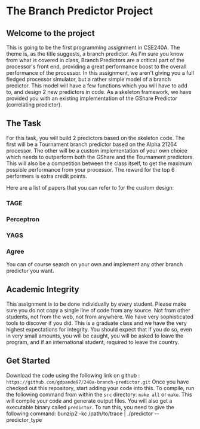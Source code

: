 # The Branch Predictor Project

## Welcome to the project

This is going to be the first programming assignment in CSE240A. The theme is, as the title suggests, a branch predictor. As I'm sure you know from what is covered in class, Branch Predictors are a critical part of the processor's front end, providing a great performance boost to the overall performance of the processor. In this assignment, we aren't giving you a full fledged processor simulator, but a rather simple model of a branch predictor. This model will have a few functions which you will have to add to, and design 2 new predictors in code. As a skeleton framework, we have provided you with an existing implementation of the GShare Predictor (correlating predictor). 

## The Task
For this task, you will build 2 predictors based on the skeleton code. The first will be a Tournament branch predictor based on the Alpha 21264 processor. The other will be a custom implementation of your own choice which needs to outperform both the GShare and the Tournament predictors. This will also be a competition between the class itself, to get the maximum possible performance from your processor. The reward for the top 6 performers is extra credit points. 

Here are a list of papers that you can refer to for the custom design:

### TAGE
### Perceptron
### YAGS
### Agree


You can of course search on your own and implement any other branch predictor you want. 

## Academic Integrity

This assignment is to be done individually by every student. Please make sure you do not copy a single line of code from any source. Not from other students, not from the web, not from anywhere. We have very sophisticated tools to discover if you did. This is a graduate class and we have the very highest expectations for integrity. You should expect that if you do so, even in very small amounts, you will be caught, you will be asked to leave the program, and if an international student, required to leave the country.

## Get Started

Download the code using the following link on github : `https://github.com/gdpande97/240a-branch-predictor.git`
Once you have checked out this repository, start adding your code into this. To compile, run the following command from within the `src` directory: `make all` or `make`. This will compile your code and generate output files. You will also get a executable binary called `predictor`. To run this, you need to give the following command:
bunzip2 -kc /path/to/trace | ./predictor --predictor_type

